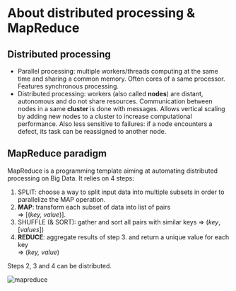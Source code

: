 # About distributed processing & MapReduce 

## Distributed processing

- Parallel processing: multiple workers/threads computing at the same time and sharing a common memory. Often cores of a same processor. Features synchronous processing.
- Distributed processing: workers (also called **nodes**) are distant, autonomous and do not share resources. Communication between nodes in a same **cluster** is done with messages. Allows vertical scaling by adding new nodes to a cluster to increase computational performance. Also less sensitive to failures: if a node encounters a defect, its task can be reassigned to another node.

## MapReduce paradigm

MapReduce is a programming template aiming at automating distributed processing on Big Data. It relies on 4 steps: 
1. SPLIT: choose a way to split input data into multiple subsets in order to parallelize the MAP operation.
2. **MAP**: transform each subset of data into list of pairs  
=> [(*key, value*)].
3. SHUFFLE (& SORT): gather and sort all pairs with similar keys
=> (*key*, [*values*])
4. **REDUCE**: aggregate results of step 3. and return a unique value for each key  
=> (*key, value*)

Steps 2, 3 and 4 can be distributed.

![mapreduce](https://user.oc-static.com/upload/2017/03/21/14900935617221_Diapositive07.jpeg)
